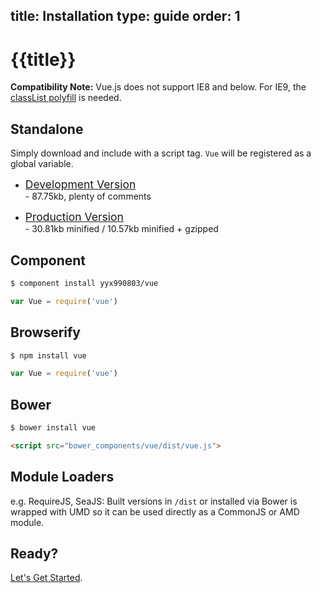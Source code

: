 title: Installation
type: guide
order: 1
---

# {{title}}

**Compatibility Note:** Vue.js does not support IE8 and below. For IE9, the [classList polyfill](https://github.com/remy/polyfills/blob/master/classList.js) is needed.

## Standalone

Simply download and include with a script tag. `Vue` will be registered as a global variable.

- <a style="font-size:1.25em" href="https://raw.github.com/yyx990803/vue/v0.8.0/dist/vue.js" download>Development Version</a> <br> - 87.75kb, plenty of comments

- <a style="font-size:1.25em" href="https://raw.github.com/yyx990803/vue/v0.8.0/dist/vue.min.js" download>Production Version</a> <br> - 30.81kb minified / 10.57kb minified + gzipped

## Component

``` bash
$ component install yyx990803/vue
```
```js
var Vue = require('vue')
```

## Browserify

``` bash
$ npm install vue
```
```js
var Vue = require('vue')
```

## Bower

``` bash
$ bower install vue
```

``` html
<script src="bower_components/vue/dist/vue.js">
```

## Module Loaders

e.g. RequireJS, SeaJS: Built versions in `/dist` or installed via Bower is wrapped with UMD so it can be used directly as a CommonJS or AMD module.

## Ready?

[Let's Get Started](/guide/).